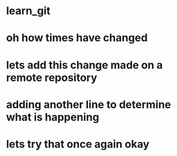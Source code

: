 # learn_git
# oh how times have changed
# lets add this change made on a remote repository
# adding another line to determine what is happening
# lets try that once again okay